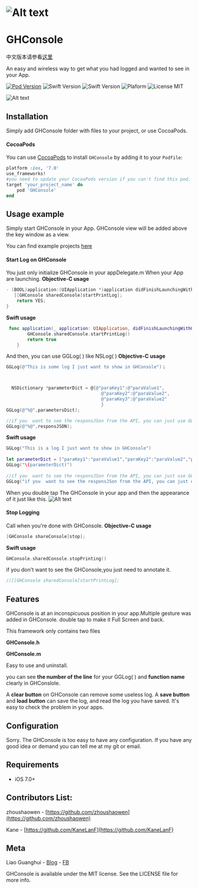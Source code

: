 #  ![Alt text](http://img.njbanban.com/GHOwn/GHConsoleLogo2.png)

# GHConsole


中文版本请参看[这里](https://github.com/Liaoworking/GHConsole/wiki)


An easy  and wireless way to get what you had logged and wanted to see in your App.

[![Pod Version](https://img.shields.io/badge/Pod-1.4.0-6193DF.svg)](https://cocoapods.org/)
![Swift Version](https://img.shields.io/badge/xCode-9.1+-blue.svg)
![Swift Version](https://img.shields.io/badge/iOS-7.0+-blue.svg) 
![Plaform](https://img.shields.io/badge/Platform-iOS-lightgrey.svg)
![License MIT](https://img.shields.io/badge/License-MIT-lightgrey.svg) 

![Alt text](http://oyrr7ye20.bkt.clouddn.com/GHOwn/Untitled.gif)


## Installation
Simply add GHConsole folder with files to your project, or use CocoaPods.

#### CocoaPods
You can use [CocoaPods](http://cocoapods.org/) to install `GHConsole` by adding it to your `Podfile`:

```ruby
platform :ios, '7.0'
use_frameworks!
#you need to update your CocoaPods version if you can't find this pod.
target 'your_project_name' do
	pod 'GHConsole'
end
```

## Usage example

Simply start GHConsole in your App. GHConsole view will be added above the key window as a view.

You can find example projects [here](https://github.com/liaoworking/GHConsole)

#### Start Log on GHConsole

You just only initialize GHConsole in your appDelegate.m When your App are launching.
**Objective-C usage**

```Objective-C
- (BOOL)application:(UIApplication *)application didFinishLaunchingWithOptions:(NSDictionary *)launchOptions {
   [[GHConsole sharedConsole]startPrintLog];
    return YES;
}
```

**Swift usage**

```Swift
 func application(_ application: UIApplication, didFinishLaunchingWithOptions launchOptions: [UIApplicationLaunchOptionsKey: Any]?) -> Bool {
        GHConsole.sharedConsole.startPrintLog()
        return true
    }
```

And then, you can use GGLog( ) like NSLog( )
**Objective-C usage**

```Objective-C
GGLog(@"This is some log I just want to show in GHConsole")；



  NSDictionary *parameterDict = @{@"paraKey1":@"paraValue1",
                                    @"paraKey2":@"paraValue2",
                                    @"paraKey3":@"paraValue2"
                                    }
GGLog(@"%@",parametersDict);

//if you  want to see the responsJSon from the API, you can just use GGLog( ) like NSLog( ) here.
GGLog(@"%@",responsJSON);
```

**Swift usage**

```Swift
GGLog("This is a log I just want to show in GHConsole")
        
let parameterDict = ["paraKey1":"paraValue1","paraKey2":"paraValue2","paraKey3":"paraValue3"] as [String:Any]
GGLog("\(parameterDict)")
        
//if you  want to see the responsJSon from the API, you can just use GGLog( ) like NSLog( ) here.
GGLog("if you  want to see the responsJSon from the API, you can just use GGLog( ) like NSLog( ) here!")
```


When you double tap  The GHConsole in your app and then the appearance of it just like this.
![Alt text](http://img.njbanban.com/GHOwn/IMG_1609.PNG)

#### Stop Logging

Call when you're done with GHConsole.
**Objective-C usage**

```Objective-C
[GHConsole shareConsole]stop];
```
**Swift usage**

```Swift
GHConsole.sharedConsole.stopPrinting()
```
if you don't want to see the GHConsole,you just need to annotate it.

```Objective-C
//[[GHConsole sharedConsole]startPrintLog];
```


## Features
GHConsole is at an inconspicuous position in your app.Multiple gesture was added in GHConsole. double tap to make it Full Screen and back.

This framework only contains two files 

**GHConsole.h**

**GHConsole.m**

Easy to use and uninstall.

you can see **the number of the line** for your GGLog( ) and **function name** clearly in GHConslole.

A **clear button** on GHConsole can remove some useless log.
A **save button** and **load button** can save the log, and read the log you have saved. It's easy to check the problem in your apps.

## Configuration

Sorry. The GHConsole is too easy to have any configuration. If you have any good idea or demand you can tell me at my git or email.



## Requirements
- iOS 7.0+


## Contributors List:
zhoushaowen - [https://github.com/zhoushaowen](https://github.com/zhoushaowen)

Kane - [https://github.com/KaneLanF](https://github.com/KaneLanF)
## Meta

Liao Guanghui - [Blog](https://liaoworking.com) - [FB](https://www.facebook.com/guanghui.liao.3)


GHConsole is available under the MIT license. See the LICENSE file for more info.




